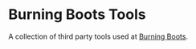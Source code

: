Burning Boots Tools
=====================

A collection of third party tools used at [Burning Boots](http://www.burningboots.co.uk).
